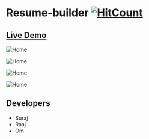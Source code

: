 # Resume-builder  [![HitCount](http://hits.dwyl.io/ssp4all/Just-Resume.svg)](http://hits.dwyl.io/ssp4all/Just-Resume)


## [Live Demo](https://www.youtube.com/watch?v=7olYCzeObVk) 


![Home](img/home.jpg)

![Home](img/next.jpg)

![Home](img/team.jpg)

![Home](img/resume.jpg)

## Developers
- Suraj 
- Raaj
- Om